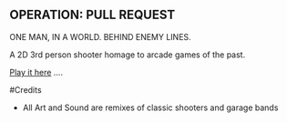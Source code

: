 ## OPERATION: PULL REQUEST

ONE MAN, IN A WORLD. BEHIND ENEMY LINES.

A 2D 3rd person shooter homage to arcade games of the past.

[Play it here](http://zombiebros.github.com/game-off-2012/)
....


#Credits

* All Art and Sound are remixes of classic shooters and garage bands